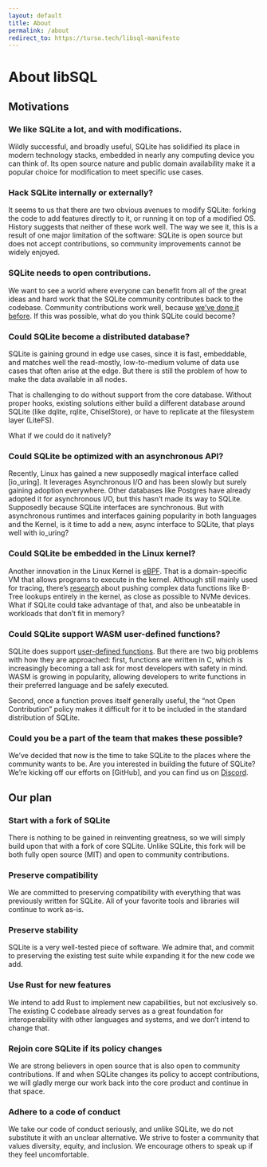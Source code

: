 ```yaml
---
layout: default
title: About
permalink: /about
redirect_to: https://turso.tech/libsql-manifesto
---
```


# About libSQL

## Motivations

### We like SQLite a lot, and with modifications.

Wildly successful, and broadly useful, SQLite has solidified its place in modern
technology stacks, embedded in nearly any computing device you can think of. Its
open source nature and public domain availability make it a popular choice for
modification to meet specific use cases.

### Hack SQLite internally or externally?

It seems to us that there are two obvious avenues to modify SQLite: forking the
code to add features directly to it, or running it on top of a modified OS.
History suggests that neither of these work well. The way we see it, this is a
result of one major limitation of the software: SQLite is open source but does
not accept contributions, so community improvements cannot be widely enjoyed.

### SQLite needs to open contributions.

We want to see a world where everyone can benefit from all of the great ideas
and hard work that the SQLite community contributes back to the codebase.
Community contributions work well, because [we’ve done it before][qemu-sqlite].
If this was possible, what do you think SQLite could become?

### Could SQLite become a distributed database?

SQLite is gaining ground in edge use cases, since it is fast, embeddable, and
matches well the read-mostly, low-to-medium volume of data use cases that often
arise at the edge. But there is still the problem of how to make the data
available in all nodes.

That is challenging to do without support from the core database. Without proper
hooks, existing solutions either build a different database around SQLite (like
dqlite, rqlite, ChiselStore), or have to replicate at the filesystem layer
(LiteFS).

What if we could do it natively?

### Could SQLite be optimized with an asynchronous API?

Recently, Linux has gained a new supposedly magical interface called [io_uring].
It leverages Asynchronous I/O and has been slowly but surely gaining adoption
everywhere. Other databases like Postgres have already adopted it for
asynchronous I/O, but this hasn’t made its way to SQLite. Supposedly because
SQLite interfaces are synchronous. But with asynchronous runtimes and interfaces
gaining popularity in both languages and the Kernel, is it time to add a new,
async interface to SQLite, that plays well with io_uring?

### Could SQLite be embedded in the Linux kernel?

Another innovation in the Linux Kernel is [eBPF]. That is a domain-specific VM
that allows programs to execute in the kernel. Although still mainly used for
tracing, there’s [research] about pushing complex data functions like B-Tree
lookups entirely in the kernel, as close as possible to NVMe devices. What if
SQLite could take advantage of that, and also be unbeatable in workloads that
don’t fit in memory?
 
### Could SQLite support WASM user-defined functions?

SQLite does support [user-defined functions]. But there are two big problems
with how they are approached: first, functions are written in C, which is
increasingly becoming a tall ask for most developers with safety in mind. WASM
is growing in popularity, allowing developers to write functions in their
preferred language and be safely executed.

Second, once a function proves itself generally useful, the “not Open
Contribution” policy makes it difficult for it to be included in the standard
distribution of SQLite.

### Could you be a part of the team that makes these possible?

We’ve decided that now is the time to take SQLite to the places where the
community wants to be.  Are you interested in building the future of SQLite?
We’re kicking off our efforts on [GitHub], and you can find us on [Discord].

## Our plan

### Start with a fork of SQLite

There is nothing to be gained in reinventing greatness, so we will simply build
upon that with a fork of core SQLite.  Unlike SQLite, this fork will be both
fully open source (MIT) and open to community contributions.

### Preserve compatibility

We are committed to preserving compatibility with everything that was previously
written for SQLite.  All of your favorite tools and libraries will continue to
work as-is.

### Preserve stability

SQLite is a very well-tested piece of software.  We admire that, and commit to
preserving the existing test suite while expanding it for the new code we add.

### Use Rust for new features

We intend to add Rust to implement new capabilities, but not exclusively so.
The existing C codebase already serves as a great foundation for
interoperability with other languages and systems, and we don’t intend to change
that.

### Rejoin core SQLite if its policy changes

We are strong believers in open source that is also open to community contributions. If and when SQLite changes its policy to accept contributions, we will gladly merge our work back into the core product and continue in that space.

### Adhere to a code of conduct

We take our code of conduct seriously, and unlike SQLite, we do not substitute
it with an unclear alternative.  We strive to foster a community that values
diversity, equity, and inclusion.  We encourage others to speak up if they feel
uncomfortable.

[iouring]: https://www.theregister.com/2022/09/16/column/
[eBPF]: https://www.scylladb.com/2020/05/05/how-io_uring-and-ebpf-will-revolutionize-programming-in-linux/
[research]: https://www.asafcidon.com/uploads/5/9/7/0/59701649/xrp.pdf
[user-defined functions]: http://www.sqlite.org/c3ref/create_function.html
[Discord]: https://discord.gg/TxwbQTWHSr
[qemu-sqlite]: https://glaubercosta-11125.medium.com/sqlite-qemu-all-over-again-aedad19c9a1c
